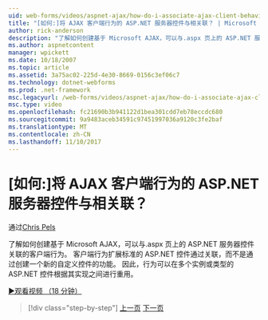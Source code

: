 ```yaml
---
uid: web-forms/videos/aspnet-ajax/how-do-i-associate-ajax-client-behavior-with-an-aspnet-server-control
title: "[如何:]将 AJAX 客户端行为的 ASP.NET 服务器控件与相关联？ | Microsoft Docs"
author: rick-anderson
description: "了解如何创建基于 Microsoft AJAX，可以与.aspx 页上的 ASP.NET 服务器控件关联的客户端行为。 客户端行为 e 中..."
ms.author: aspnetcontent
manager: wpickett
ms.date: 10/18/2007
ms.topic: article
ms.assetid: 3a75ac02-225d-4e30-8669-0156c3ef06c7
ms.technology: dotnet-webforms
ms.prod: .net-framework
msc.legacyurl: /web-forms/videos/aspnet-ajax/how-do-i-associate-ajax-client-behavior-with-an-aspnet-server-control
msc.type: video
ms.openlocfilehash: fc21690b3b941122d1bea301cdd7eb78eccdc680
ms.sourcegitcommit: 9a9483aceb34591c97451997036a9120c3fe2baf
ms.translationtype: MT
ms.contentlocale: zh-CN
ms.lasthandoff: 11/10/2017
---
```

<a name="how-do-i-associate-ajax-client-behavior-with-an-aspnet-server-control"></a>[如何:]将 AJAX 客户端行为的 ASP.NET 服务器控件与相关联？
====================
通过[Chris Pels](https://twitter.com/chrispels)

了解如何创建基于 Microsoft AJAX，可以与.aspx 页上的 ASP.NET 服务器控件关联的客户端行为。 客户端行为扩展标准的 ASP.NET 控件通过关联，而不是通过创建一个新的自定义控件的功能。 因此，行为可以在多个实例或类型的 ASP.NET 控件根据其实现之间进行重用。

[&#9654;观看视频 （18 分钟）](https://channel9.msdn.com/Blogs/ASP-NET-Site-Videos/how-do-i-associate-ajax-client-behavior-with-an-aspnet-server-control)

>[!div class="step-by-step"]
[上一页](how-do-i-build-custom-server-controls-that-work-with-or-without-aspnet-ajax.md)
[下一页](how-do-i-retrieve-values-from-server-side-ajax-controls.md)
